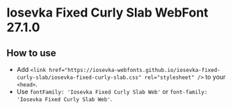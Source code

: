 # Iosevka Fixed Curly Slab WebFont 27.1.0

## How to use

- Add `<link href="https://iosevka-webfonts.github.io/iosevka-fixed-curly-slab/iosevka-fixed-curly-slab.css" rel="stylesheet" />` to your `<head>`.
- Use `fontFamily: 'Iosevka Fixed Curly Slab Web'` or `font-family: 'Iosevka Fixed Curly Slab Web'`.
